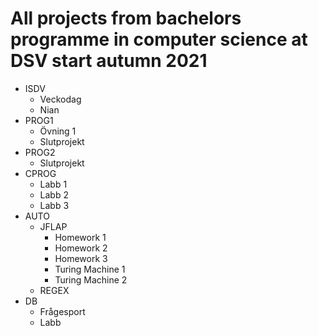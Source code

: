 <h1>All projects from bachelors programme in computer science at DSV start autumn 2021</h1>

<p>
<ul>
	<li>
	ISDV
		<ul>
			<li>Veckodag</li>
			<li>Nian</li>
		</ul>
	</li>
	<li>
	PROG1
		<ul>
			<li>Övning 1</li>
			<li>Slutprojekt</li>
		</ul>
	</li>
	<li>
	PROG2
		<ul>
			<li>Slutprojekt</li>
		</ul>
	</li>
	<li>
	CPROG
		<ul>
			<li>Labb 1</li>
			<li>Labb 2</li>
			<li>Labb 3</li>
		</ul>
	</li>
	<li>
	AUTO
		<ul>
			<li>
			JFLAP
				<ul>
					<li>
					Homework 1
					</li>
					<li>
					Homework 2
					</li>
					<li>
					Homework 3
					</li>
					<li>
					Turing Machine 1
					</li>
					<li>
					Turing Machine 2
					</li>
				</ul>
			</li>
			<li>
			REGEX
			</li>
		</ul>
	</li>
	<li>
	DB
		<ul>
			<li>
			Frågesport
			</li>
			<li>
			Labb
			</li>
		</ul>
	</li>
	
</ul>
</p>
